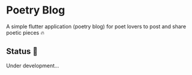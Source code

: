 # Poetry Blog

A simple flutter application (poetry blog) for poet lovers to post and share poetic pieces :fire:

## Status  :construction:
Under development...
